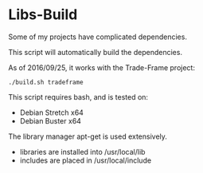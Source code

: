 # Libs-Build

Some of my projects have complicated dependencies. 

This script will automatically build the dependencies.

As of 2016/09/25, it works with the Trade-Frame project:

```
./build.sh tradeframe
```

This script requires bash, and is tested on:
* Debian Stretch x64
* Debian Buster x64

The library manager apt-get is used extensively.

* libraries are installed into /usr/local/lib 
* includes are placed in /usr/local/include
